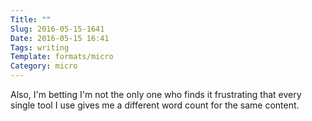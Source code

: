 ```yaml
---
Title: ""
Slug: 2016-05-15-1641
Date: 2016-05-15 16:41
Tags: writing
Template: formats/micro
Category: micro
---
```


Also, I'm betting I'm not the only one who finds it frustrating that every single tool I use gives me a different word count for the same content.
